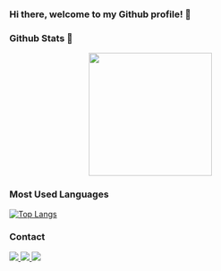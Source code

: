 ### Hi there, welcome to my Github profile! 👋

### Github Stats 📑

<p align="center">
  <a href="https://github.com/jquentino">
    <img height="220em" src="https://github-readme-stats.vercel.app/api?username=jquentino&count_private=true&show_icons=true&theme=nightowl&line_height=27" />
</a>
</p>

### Most Used Languages

[![Top Langs](https://github-readme-stats.vercel.app/api/top-langs/?username=jquentino&layout=compact&theme=nightowl&hide=jupyternotebook)](https://github.com/anuraghazra/github-readme-stats)


### Contact

<div>
  <a href="https://www.linkedin.com/in/jvquentino/">
    <img src="https://img.shields.io/badge/linkedin-%230077B5.svg?&style=for-the-badge&logo=linkedin&logoColor=white" />
  </a> 
  <a href="mailto:vitorquentino@gmail.com">
    <img src="https://img.shields.io/badge/Gmail-D14836?style=for-the-badge&logo=gmail&logoColor=white" />
  </a>
  <a href="https://twitter.com/quent1nho">
    <img src="https://img.shields.io/badge/Twitter-1DA1F2?style=for-the-badge&logo=twitter&logoColor=white" />
  </a>
 </div>
